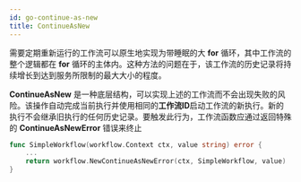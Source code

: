 ```yaml
---
id: go-continue-as-new
title: ContinueAsNew
---
```


需要定期重新运行的工作流可以原生地实现为带睡眠的大 **for** 循环，其中工作流的整个逻辑都在 **for** 循环的主体内。这种方法的问题在于，该工作流的历史记录将持续增长到达到服务所限制的最大大小的程度。

**ContinueAsNew** 是一种底层结构，可以实现上述的工作流而不会出现失败的风险。该操作自动完成当前执行并使用相同的**工作流ID**启动工作流的新执行。新的执行不会继承旧执行的任何历史记录。要触发此行为，工作流函数应通过返回特殊的 **ContinueAsNewError** 错误来终止

```go
func SimpleWorkflow(workflow.Context ctx, value string) error {
    ...
    return workflow.NewContinueAsNewError(ctx, SimpleWorkflow, value)
}
```
